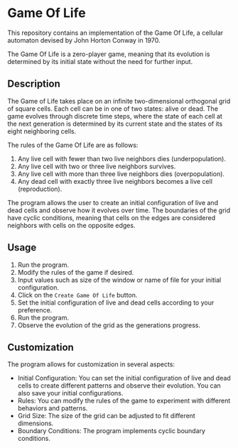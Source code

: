 # Game Of Life

This repository contains an implementation of the Game Of Life, a cellular automaton devised by John Horton Conway in 1970.

The Game Of Life is a zero-player game, meaning that its evolution is determined by its initial state without the need for further input.

## Description

The Game of Life takes place on an infinite two-dimensional orthogonal grid of square cells. Each cell can be in one of two states: alive or dead. The game evolves through discrete time steps, where the state of each cell at the next generation is determined by its current state and the states of its eight neighboring cells.

The rules of the Game Of Life are as follows:

1. Any live cell with fewer than two live neighbors dies (underpopulation).
2. Any live cell with two or three live neighbors survives.
3. Any live cell with more than three live neighbors dies (overpopulation).
4. Any dead cell with exactly three live neighbors becomes a live cell (reproduction).

The program allows the user to create an initial configuration of live and dead cells and observe how it evolves over time. The boundaries of the grid have cyclic conditions, meaning that cells on the edges are considered neighbors with cells on the opposite edges.

## Usage

1. Run the program.
2. Modify the rules of the game if desired.
3. Input values such as size of the window or name of file for your initial configuration.
4. Click on the `Create Game Of Life` button.
5. Set the initial configuration of live and dead cells according to your preference.
6. Run the program.
7. Observe the evolution of the grid as the generations progress.

## Customization

The program allows for customization in several aspects:

- Initial Configuration: You can set the initial configuration of live and dead cells to create different patterns and observe their evolution. You can also save your initial configurations.
- Rules: You can modify the rules of the game to experiment with different behaviors and patterns.
- Grid Size: The size of the grid can be adjusted to fit different dimensions.
- Boundary Conditions: The program implements cyclic boundary conditions.
